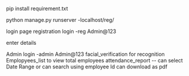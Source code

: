 pip install requirement.txt 

python manage.py runserver
-localhost/reg/

login page
registration login -reg
                   Admin@123
                  
                  
enter details 

Admin login -admin
             Admin@123
facial_verification for recognition 
Emplopyees_list  to view  total employees
attendance_report -- can select Date Range or can search using employee Id
can  download as pdf



